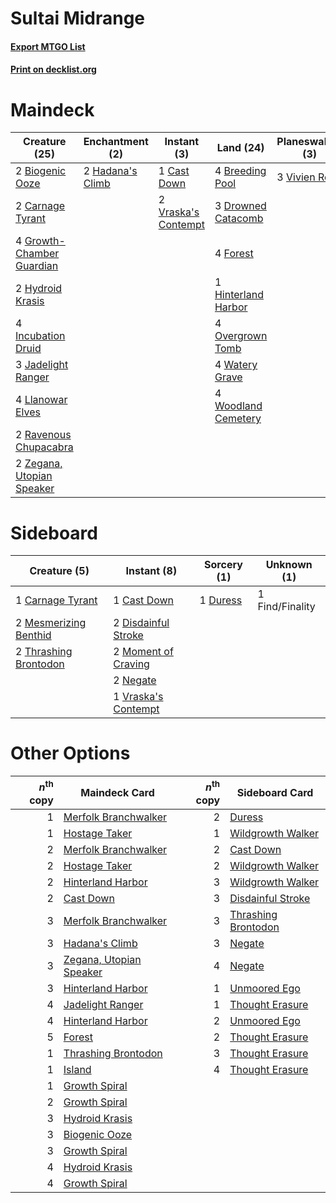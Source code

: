 # Sultai Midrange

#### [Export MTGO List](../collection/Sultai%20Midrange/Sultai%20Midrange.txt)
#### [Print on decklist.org](http://decklist.org/?deckmain=2%09Biogenic%20Ooze%0A4%09Breeding%20Pool%0A2%09Carnage%20Tyrant%0A1%09Cast%20Down%0A3%09Drowned%20Catacomb%0A3%09Find/Finality%0A4%09Forest%0A4%09Growth-Chamber%20Guardian%0A2%09Hadana's%20Climb%0A1%09Hinterland%20Harbor%0A2%09Hydroid%20Krasis%0A4%09Incubation%20Druid%0A3%09Jadelight%20Ranger%0A4%09Llanowar%20Elves%0A4%09Overgrown%20Tomb%0A2%09Ravenous%20Chupacabra%0A3%09Vivien%20Reid%0A2%09Vraska's%20Contempt%0A4%09Watery%20Grave%0A4%09Woodland%20Cemetery%0A2%09Zegana,%20Utopian%20Speaker&deckside=1%09Carnage%20Tyrant%0A1%09Cast%20Down%0A2%09Disdainful%20Stroke%0A1%09Duress%0A1%09Find/Finality%0A2%09Mesmerizing%20Benthid%0A2%09Moment%20of%20Craving%0A2%09Negate%0A2%09Thrashing%20Brontodon%0A1%09Vraska's%20Contempt)
# Maindeck

|                                           Creature (25)                                            |                                      Enchantment (2)                                      |                                         Instant (3)                                          |                                          Land (24)                                           |                                    Planeswalker (3)                                    |  Unknown (3)  |
|----------------------------------------------------------------------------------------------------|-------------------------------------------------------------------------------------------|----------------------------------------------------------------------------------------------|----------------------------------------------------------------------------------------------|----------------------------------------------------------------------------------------|---------------|
|2 [Biogenic Ooze](http://gatherer.wizards.com/Pages/Card/Details.aspx?multiverseid=457266)          |2 [Hadana's Climb](http://gatherer.wizards.com/Pages/Card/Details.aspx?multiverseid=439815)|1 [Cast Down](http://gatherer.wizards.com/Pages/Card/Details.aspx?multiverseid=442969)        |4 [Breeding Pool](http://gatherer.wizards.com/Pages/Card/Details.aspx?multiverseid=405095)    |3 [Vivien Reid](http://gatherer.wizards.com/Pages/Card/Details.aspx?multiverseid=447344)|3 Find/Finality|
|2 [Carnage Tyrant](http://gatherer.wizards.com/Pages/Card/Details.aspx?multiverseid=435334)         |                                                                                           |2 [Vraska's Contempt](http://gatherer.wizards.com/Pages/Card/Details.aspx?multiverseid=435283)|3 [Drowned Catacomb](http://gatherer.wizards.com/Pages/Card/Details.aspx?multiverseid=430633) |                                                                                        |               |
|4 [Growth-Chamber Guardian](http://gatherer.wizards.com/Pages/Card/Details.aspx?multiverseid=457272)|                                                                                           |                                                                                              |4 [Forest](http://gatherer.wizards.com/Pages/Card/Details.aspx?multiverseid=439605)           |                                                                                        |               |
|2 [Hydroid Krasis](http://gatherer.wizards.com/Pages/Card/Details.aspx?multiverseid=457327)         |                                                                                           |                                                                                              |1 [Hinterland Harbor](http://gatherer.wizards.com/Pages/Card/Details.aspx?multiverseid=241988)|                                                                                        |               |
|4 [Incubation Druid](http://gatherer.wizards.com/Pages/Card/Details.aspx?multiverseid=457275)       |                                                                                           |                                                                                              |4 [Overgrown Tomb](http://gatherer.wizards.com/Pages/Card/Details.aspx?multiverseid=405103)   |                                                                                        |               |
|3 [Jadelight Ranger](http://gatherer.wizards.com/Pages/Card/Details.aspx?multiverseid=439793)       |                                                                                           |                                                                                              |4 [Watery Grave](http://gatherer.wizards.com/Pages/Card/Details.aspx?multiverseid=405114)     |                                                                                        |               |
|4 [Llanowar Elves](http://gatherer.wizards.com/Pages/Card/Details.aspx?multiverseid=413717)         |                                                                                           |                                                                                              |4 [Woodland Cemetery](http://gatherer.wizards.com/Pages/Card/Details.aspx?multiverseid=241983)|                                                                                        |               |
|2 [Ravenous Chupacabra](http://gatherer.wizards.com/Pages/Card/Details.aspx?multiverseid=442093)    |                                                                                           |                                                                                              |                                                                                              |                                                                                        |               |
|2 [Zegana, Utopian Speaker](http://gatherer.wizards.com/Pages/Card/Details.aspx?multiverseid=457358)|                                                                                           |                                                                                              |                                                                                              |                                                                                        |               |


# Sideboard

|                                          Creature (5)                                          |                                         Instant (8)                                          |                                    Sorcery (1)                                    |  Unknown (1)  |
|------------------------------------------------------------------------------------------------|----------------------------------------------------------------------------------------------|-----------------------------------------------------------------------------------|---------------|
|1 [Carnage Tyrant](http://gatherer.wizards.com/Pages/Card/Details.aspx?multiverseid=435334)     |1 [Cast Down](http://gatherer.wizards.com/Pages/Card/Details.aspx?multiverseid=442969)        |1 [Duress](http://gatherer.wizards.com/Pages/Card/Details.aspx?multiverseid=270465)|1 Find/Finality|
|2 [Mesmerizing Benthid](http://gatherer.wizards.com/Pages/Card/Details.aspx?multiverseid=457187)|2 [Disdainful Stroke](http://gatherer.wizards.com/Pages/Card/Details.aspx?multiverseid=446776)|                                                                                   |               |
|2 [Thrashing Brontodon](http://gatherer.wizards.com/Pages/Card/Details.aspx?multiverseid=439805)|2 [Moment of Craving](http://gatherer.wizards.com/Pages/Card/Details.aspx?multiverseid=439736)|                                                                                   |               |
|                                                                                                |2 [Negate](http://gatherer.wizards.com/Pages/Card/Details.aspx?multiverseid=447135)           |                                                                                   |               |
|                                                                                                |1 [Vraska's Contempt](http://gatherer.wizards.com/Pages/Card/Details.aspx?multiverseid=435283)|                                                                                   |               |


# Other Options

|*n*<sup>th</sup> copy|                                          Maindeck Card                                           |*n*<sup>th</sup> copy|                                        Sideboard Card                                        |
|--------------------:|--------------------------------------------------------------------------------------------------|--------------------:|----------------------------------------------------------------------------------------------|
|                    1|[Merfolk Branchwalker](http://gatherer.wizards.com/Pages/Card/Details.aspx?multiverseid=435353)   |                    2|[Duress](http://gatherer.wizards.com/Pages/Card/Details.aspx?multiverseid=270465)             |
|                    1|[Hostage Taker](http://gatherer.wizards.com/Pages/Card/Details.aspx?multiverseid=435379)          |                    1|[Wildgrowth Walker](http://gatherer.wizards.com/Pages/Card/Details.aspx?multiverseid=435372)  |
|                    2|[Merfolk Branchwalker](http://gatherer.wizards.com/Pages/Card/Details.aspx?multiverseid=435353)   |                    2|[Cast Down](http://gatherer.wizards.com/Pages/Card/Details.aspx?multiverseid=442969)          |
|                    2|[Hostage Taker](http://gatherer.wizards.com/Pages/Card/Details.aspx?multiverseid=435379)          |                    2|[Wildgrowth Walker](http://gatherer.wizards.com/Pages/Card/Details.aspx?multiverseid=435372)  |
|                    2|[Hinterland Harbor](http://gatherer.wizards.com/Pages/Card/Details.aspx?multiverseid=241988)      |                    3|[Wildgrowth Walker](http://gatherer.wizards.com/Pages/Card/Details.aspx?multiverseid=435372)  |
|                    2|[Cast Down](http://gatherer.wizards.com/Pages/Card/Details.aspx?multiverseid=442969)              |                    3|[Disdainful Stroke](http://gatherer.wizards.com/Pages/Card/Details.aspx?multiverseid=446776)  |
|                    3|[Merfolk Branchwalker](http://gatherer.wizards.com/Pages/Card/Details.aspx?multiverseid=435353)   |                    3|[Thrashing Brontodon](http://gatherer.wizards.com/Pages/Card/Details.aspx?multiverseid=439805)|
|                    3|[Hadana's Climb](http://gatherer.wizards.com/Pages/Card/Details.aspx?multiverseid=439815)         |                    3|[Negate](http://gatherer.wizards.com/Pages/Card/Details.aspx?multiverseid=447135)             |
|                    3|[Zegana, Utopian Speaker](http://gatherer.wizards.com/Pages/Card/Details.aspx?multiverseid=457358)|                    4|[Negate](http://gatherer.wizards.com/Pages/Card/Details.aspx?multiverseid=447135)             |
|                    3|[Hinterland Harbor](http://gatherer.wizards.com/Pages/Card/Details.aspx?multiverseid=241988)      |                    1|[Unmoored Ego](http://gatherer.wizards.com/Pages/Card/Details.aspx?multiverseid=452962)       |
|                    4|[Jadelight Ranger](http://gatherer.wizards.com/Pages/Card/Details.aspx?multiverseid=439793)       |                    1|[Thought Erasure](http://gatherer.wizards.com/Pages/Card/Details.aspx?multiverseid=452956)    |
|                    4|[Hinterland Harbor](http://gatherer.wizards.com/Pages/Card/Details.aspx?multiverseid=241988)      |                    2|[Unmoored Ego](http://gatherer.wizards.com/Pages/Card/Details.aspx?multiverseid=452962)       |
|                    5|[Forest](http://gatherer.wizards.com/Pages/Card/Details.aspx?multiverseid=439605)                 |                    2|[Thought Erasure](http://gatherer.wizards.com/Pages/Card/Details.aspx?multiverseid=452956)    |
|                    1|[Thrashing Brontodon](http://gatherer.wizards.com/Pages/Card/Details.aspx?multiverseid=439805)    |                    3|[Thought Erasure](http://gatherer.wizards.com/Pages/Card/Details.aspx?multiverseid=452956)    |
|                    1|[Island](http://gatherer.wizards.com/Pages/Card/Details.aspx?multiverseid=439602)                 |                    4|[Thought Erasure](http://gatherer.wizards.com/Pages/Card/Details.aspx?multiverseid=452956)    |
|                    1|[Growth Spiral](http://gatherer.wizards.com/Pages/Card/Details.aspx?multiverseid=457322)          |                     |                                                                                              |
|                    2|[Growth Spiral](http://gatherer.wizards.com/Pages/Card/Details.aspx?multiverseid=457322)          |                     |                                                                                              |
|                    3|[Hydroid Krasis](http://gatherer.wizards.com/Pages/Card/Details.aspx?multiverseid=457327)         |                     |                                                                                              |
|                    3|[Biogenic Ooze](http://gatherer.wizards.com/Pages/Card/Details.aspx?multiverseid=457266)          |                     |                                                                                              |
|                    3|[Growth Spiral](http://gatherer.wizards.com/Pages/Card/Details.aspx?multiverseid=457322)          |                     |                                                                                              |
|                    4|[Hydroid Krasis](http://gatherer.wizards.com/Pages/Card/Details.aspx?multiverseid=457327)         |                     |                                                                                              |
|                    4|[Growth Spiral](http://gatherer.wizards.com/Pages/Card/Details.aspx?multiverseid=457322)          |                     |                                                                                              |

